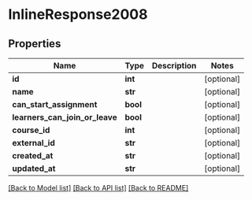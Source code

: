 # InlineResponse2008

## Properties
Name | Type | Description | Notes
------------ | ------------- | ------------- | -------------
**id** | **int** |  | [optional] 
**name** | **str** |  | [optional] 
**can_start_assignment** | **bool** |  | [optional] 
**learners_can_join_or_leave** | **bool** |  | [optional] 
**course_id** | **int** |  | [optional] 
**external_id** | **str** |  | [optional] 
**created_at** | **str** |  | [optional] 
**updated_at** | **str** |  | [optional] 

[[Back to Model list]](../README.md#documentation-for-models) [[Back to API list]](../README.md#documentation-for-api-endpoints) [[Back to README]](../README.md)

